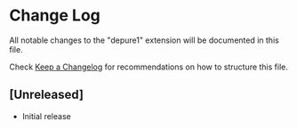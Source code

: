 # Change Log

All notable changes to the "depure1" extension will be documented in this file.

Check [Keep a Changelog](http://keepachangelog.com/) for recommendations on how to structure this file.

## [Unreleased]

- Initial release